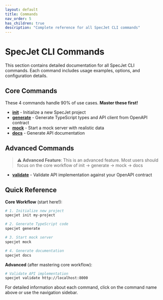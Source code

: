 ```yaml
---
layout: default
title: Commands
nav_order: 5
has_children: true
description: "Complete reference for all SpecJet CLI commands"
---
```


# SpecJet CLI Commands

This section contains detailed documentation for all SpecJet CLI commands. Each command includes usage examples, options, and configuration details.

## Core Commands

These 4 commands handle 90% of use cases. **Master these first!**

- **[init](./init.html)** - Initialize a new SpecJet project
- **[generate](./generate.html)** - Generate TypeScript types and API client from OpenAPI contract
- **[mock](./mock.html)** - Start a mock server with realistic data
- **[docs](./docs.html)** - Generate API documentation

## Advanced Commands

> ⚠️ **Advanced Feature**: This is an advanced feature. Most users should focus on the core workflow of init → generate → mock → docs

- **[validate](./validate.html)** - Validate API implementation against your OpenAPI contract

## Quick Reference

**Core Workflow** (start here!):
```bash
# 1. Initialize new project
specjet init my-project

# 2. Generate TypeScript code
specjet generate

# 3. Start mock server
specjet mock

# 4. Generate documentation
specjet docs
```

**Advanced** (after mastering core workflow):
```bash
# Validate API implementation
specjet validate http://localhost:8000
```

For detailed information about each command, click on the command name above or use the navigation sidebar.
